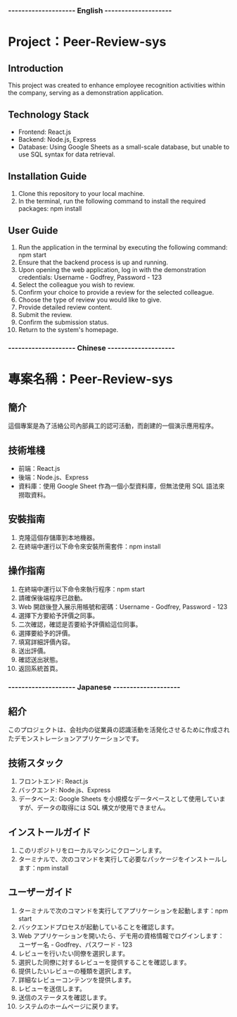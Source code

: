 ### -------------------- English --------------------

# Project：Peer-Review-sys

## Introduction

This project was created to enhance employee recognition activities within the company, serving as a demonstration application.

## Technology Stack

- Frontend: React.js
- Backend: Node.js, Express
- Database: Using Google Sheets as a small-scale database, but unable to use SQL syntax for data retrieval.

## Installation Guide

1. Clone this repository to your local machine.
2. In the terminal, run the following command to install the required packages: npm install

## User Guide

1. Run the application in the terminal by executing the following command: npm start
2. Ensure that the backend process is up and running.
3. Upon opening the web application, log in with the demonstration credentials: Username - Godfrey, Password - 123
4. Select the colleague you wish to review.
5. Confirm your choice to provide a review for the selected colleague.
6. Choose the type of review you would like to give.
7. Provide detailed review content.
8. Submit the review.
9. Confirm the submission status.
10. Return to the system's homepage.

### -------------------- Chinese --------------------

# 專案名稱：Peer-Review-sys

## 簡介

這個專案是為了活絡公司內部員工的認可活動，而創建的一個演示應用程序。

## 技術堆棧

- 前端：React.js
- 後端：Node.js、Express
- 資料庫：使用 Google Sheet 作為一個小型資料庫，但無法使用 SQL 語法來撈取資料。

## 安裝指南

1. 克隆這個存儲庫到本地機器。
2. 在終端中運行以下命令來安裝所需套件：npm install

## 操作指南

1. 在終端中運行以下命令來執行程序：npm start
2. 請確保後端程序已啟動。
3. Web 開啟後登入展示用帳號和密碼：Username - Godfrey, Password - 123
4. 選擇下方要給予評價之同事。
5. 二次確認，確認是否要給予評價給這位同事。
6. 選擇要給予的評價。
7. 填寫詳細評價內容。
8. 送出評價。
9. 確認送出狀態。
10. 返回系統首頁。

### -------------------- Japanese --------------------

## 紹介

このプロジェクトは、会社内の従業員の認識活動を活発化させるために作成されたデモンストレーションアプリケーションです。

## 技術スタック

1. フロントエンド: React.js
2. バックエンド: Node.js、Express
3. データベース: Google Sheets を小規模なデータベースとして使用していますが、データの取得には SQL 構文が使用できません。

## インストールガイド

1. このリポジトリをローカルマシンにクローンします。
2. ターミナルで、次のコマンドを実行して必要なパッケージをインストールします：npm install

## ユーザーガイド

1. ターミナルで次のコマンドを実行してアプリケーションを起動します：npm start
2. バックエンドプロセスが起動していることを確認します。
3. Web アプリケーションを開いたら、デモ用の資格情報でログインします：ユーザー名 - Godfrey、パスワード - 123
4. レビューを行いたい同僚を選択します。
5. 選択した同僚に対するレビューを提供することを確認します。
6. 提供したいレビューの種類を選択します。
7. 詳細なレビューコンテンツを提供します。
8. レビューを送信します。
9. 送信のステータスを確認します。
10. システムのホームページに戻ります。
